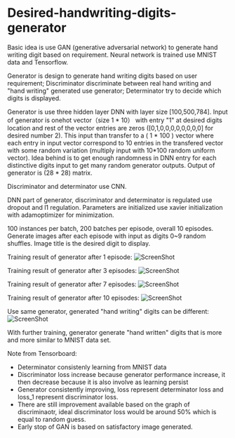 # Desired-handwriting-digits-generator

Basic idea is use GAN (generative adversarial network) to generate hand writing digit based on requirement. Neural network is trained use MNIST data and Tensorflow.

Generator is design to generate hand writing digits based on user requirement; Discriminator discriminate between real hand writing and "hand writing" generated use generator; Determinator try to decide which digits is displayed.

Generator is use three hidden layer DNN with layer size [100,500,784]. Input of generator is onehot vector（size 1 * 10） with entry "1" at desired digits location and rest of the vector entries are zeros ([0,1,0,0,0,0,0,0,0,0] for desired number 2). This input than transfer to a ( 1 * 100 ) vector where each entry in input vector correspond to 10 entries in the transfered vector with some random variation (multiply input with 10*100 random uniform vector). Idea behind is to get enough randomness in DNN entry for each distinctive digits input to get many random generator outputs. Output of generator is (28 * 28) matrix.

Discriminator and determinator use CNN.

DNN part of generator, discriminator and determinator is regulated use dropout and l1 regulation. Parameters are initialized use xavier initialization with adamoptimizer for minimization.

100 instances per batch, 200 batches per episode, overall 10 episodes. Generate images after each episode with input as digits 0~9 random shuffles. Image title is the desired digit to display.

Training result of generator after 1 episode:
![ScreenShot](https://github.com/deadzombie2333/Digits_generator/blob/master/Figure_1.png)

Training result of generator after 3 episodes:
![ScreenShot](https://github.com/deadzombie2333/Digits_generator/blob/master/Figure_3.png)

Training result of generator after 7 episodes:
![ScreenShot](https://github.com/deadzombie2333/Digits_generator/blob/master/Figure_7.png)

Training result of generator after 10 episodes:
![ScreenShot](https://github.com/deadzombie2333/Digits_generator/blob/master/Figure_10.png)

Use same generator, generated "hand writing" digits can be different:
![ScreenShot](https://github.com/deadzombie2333/Digits_generator/blob/master/Figure_10_2.png)

With further training, generator generate "hand written" digits that is more and more similar to MNIST data set.

Note from Tensorboard:
 * Determinator consistenly learning from MNIST data
 * Discriminator loss increase because generator performance increase, it then decrease because it is also involve as learning persist
 * Generator consistently improving, loss represent determinator loss and loss_1 represent discriminator loss. 
 * There are still improvement available based on the graph of discriminaotr, ideal discriminator loss would be around 50% which is equal to random guess. 
 * Early stop of GAN is based on satisfactory image generated.
